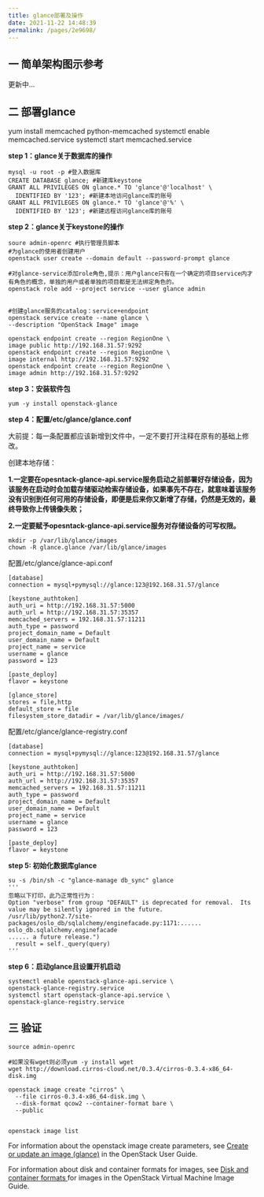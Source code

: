 ```yaml
---
title: glance部署及操作
date: 2021-11-22 14:48:39
permalink: /pages/2e9698/
---
```


## 一 简单架构图示参考

更新中...

## 二 部署glance

yum install memcached python-memcached
systemctl enable memcached.service
systemctl start memcached.service

**step 1：glance关于数据库的操作**
```
mysql -u root -p #登入数据库
CREATE DATABASE glance; #新建库keystone
GRANT ALL PRIVILEGES ON glance.* TO 'glance'@'localhost' \
  IDENTIFIED BY '123'; #新建本地访问glance库的账号
GRANT ALL PRIVILEGES ON glance.* TO 'glance'@'%' \
  IDENTIFIED BY '123'; #新建远程访问glance库的账号
```


**step 2：glance关于keystone的操作**

```
soure admin-openrc #执行管理员脚本
#为glance的使用者创建用户
openstack user create --domain default --password-prompt glance 

#对glance-service添加role角色,提示：用户glance只有在一个确定的项目service内才有角色的概念，单独的用户或者单独的项目都是无法绑定角色的。
openstack role add --project service --user glance admin 


#创建glance服务的catalog：service+endpoint
openstack service create --name glance \
--description "OpenStack Image" image

openstack endpoint create --region RegionOne \
image public http://192.168.31.57:9292
openstack endpoint create --region RegionOne \
image internal http://192.168.31.57:9292
openstack endpoint create --region RegionOne \
image admin http://192.168.31.57:9292
```

**step 3：安装软件包**

```
yum -y install openstack-glance
```

**step 4：配置/etc/glance/glance.conf**

大前提：每一条配置都应该新增到文件中，一定不要打开注释在原有的基础上修改。

创建本地存储：

**1.一定要在opesntack-glance-api.service服务启动之前部署好存储设备，因为该服务在启动时会加载存储驱动检索存储设备，如果事先不存在，就意味着该服务没有识别到任何可用的存储设备，即便是后来你又新增了存储，仍然是无效的，最终导致你上传镜像失败；**

**2.一定要赋予opesntack-glance-api.service服务对存储设备的可写权限。**

```
mkdir -p /var/lib/glance/images
chown -R glance.glance /var/lib/glance/images
```

配置/etc/glance/glance-api.conf

```
[database]
connection = mysql+pymysql://glance:123@192.168.31.57/glance

[keystone_authtoken]
auth_uri = http://192.168.31.57:5000
auth_url = http://192.168.31.57:35357
memcached_servers = 192.168.31.57:11211
auth_type = password
project_domain_name = Default
user_domain_name = Default
project_name = service
username = glance
password = 123

[paste_deploy]
flavor = keystone

[glance_store]
stores = file,http
default_store = file
filesystem_store_datadir = /var/lib/glance/images/
```

配置/etc/glance/glance-registry.conf

```
[database]
connection = mysql+pymysql://glance:123@192.168.31.57/glance

[keystone_authtoken]
auth_uri = http://192.168.31.57:5000
auth_url = http://192.168.31.57:35357
memcached_servers = 192.168.31.57:11211
auth_type = password
project_domain_name = Default
user_domain_name = Default
project_name = service
username = glance
password = 123

[paste_deploy]
flavor = keystone
```

**step 5: 初始化数据库glance**

```
su -s /bin/sh -c "glance-manage db_sync" glance
'''
忽略以下打印，此乃正常性行为：
Option "verbose" from group "DEFAULT" is deprecated for removal.  Its value may be silently ignored in the future.
/usr/lib/python2.7/site-packages/oslo_db/sqlalchemy/enginefacade.py:1171:...... oslo_db.sqlalchemy.enginefacade
...... a future release.")
  result = self._query(query)
'''
```

**step 6：启动glance且设置开机启动**

```
systemctl enable openstack-glance-api.service \
openstack-glance-registry.service
systemctl start openstack-glance-api.service \
openstack-glance-registry.service
```

## 三 验证

```
source admin-openrc

#如果没有wget则必须yum -y install wget
wget http://download.cirros-cloud.net/0.3.4/cirros-0.3.4-x86_64-disk.img

openstack image create "cirros" \
  --file cirros-0.3.4-x86_64-disk.img \
  --disk-format qcow2 --container-format bare \
  --public
  
  
openstack image list
```


For information about the openstack image create parameters, see [Create or update an image (glance)](http://docs.openstack.org/user-guide/common/cli-manage-images.html#create-or-update-an-image-glance) in the OpenStack User Guide.

For information about disk and container formats for images, see [Disk and container formats ](http://docs.openstack.org/image-guide/image-formats.html)for images in the OpenStack Virtual Machine Image Guide.